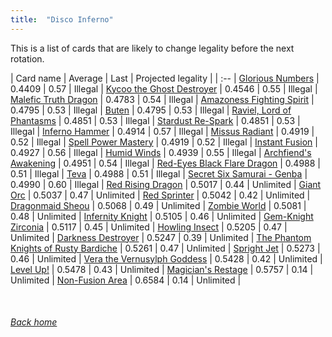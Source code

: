 ```yaml
---
title:  "Disco Inferno"
---
```


This is a list of cards that are likely to change legality before the next rotation.

| Card name | Average | Last | Projected legality |
| :-- |
[Glorious Numbers](https://db.ygoprodeck.com/card/?search=Glorious%20Numbers) | 0.4409 | 0.57 | Illegal |
[Kycoo the Ghost Destroyer](https://db.ygoprodeck.com/card/?search=Kycoo%20the%20Ghost%20Destroyer) | 0.4546 | 0.55 | Illegal |
[Malefic Truth Dragon](https://db.ygoprodeck.com/card/?search=Malefic%20Truth%20Dragon) | 0.4783 | 0.54 | Illegal |
[Amazoness Fighting Spirit](https://db.ygoprodeck.com/card/?search=Amazoness%20Fighting%20Spirit) | 0.4795 | 0.53 | Illegal |
[Buten](https://db.ygoprodeck.com/card/?search=Buten) | 0.4795 | 0.53 | Illegal |
[Raviel, Lord of Phantasms](https://db.ygoprodeck.com/card/?search=Raviel,%20Lord%20of%20Phantasms) | 0.4851 | 0.53 | Illegal |
[Stardust Re-Spark](https://db.ygoprodeck.com/card/?search=Stardust%20Re-Spark) | 0.4851 | 0.53 | Illegal |
[Inferno Hammer](https://db.ygoprodeck.com/card/?search=Inferno%20Hammer) | 0.4914 | 0.57 | Illegal |
[Missus Radiant](https://db.ygoprodeck.com/card/?search=Missus%20Radiant) | 0.4919 | 0.52 | Illegal |
[Spell Power Mastery](https://db.ygoprodeck.com/card/?search=Spell%20Power%20Mastery) | 0.4919 | 0.52 | Illegal |
[Instant Fusion](https://db.ygoprodeck.com/card/?search=Instant%20Fusion) | 0.4927 | 0.56 | Illegal |
[Humid Winds](https://db.ygoprodeck.com/card/?search=Humid%20Winds) | 0.4939 | 0.55 | Illegal |
[Archfiend's Awakening](https://db.ygoprodeck.com/card/?search=Archfiend's%20Awakening) | 0.4951 | 0.54 | Illegal |
[Red-Eyes Black Flare Dragon](https://db.ygoprodeck.com/card/?search=Red-Eyes%20Black%20Flare%20Dragon) | 0.4988 | 0.51 | Illegal |
[Teva](https://db.ygoprodeck.com/card/?search=Teva) | 0.4988 | 0.51 | Illegal |
[Secret Six Samurai - Genba](https://db.ygoprodeck.com/card/?search=Secret%20Six%20Samurai%20-%20Genba) | 0.4990 | 0.60 | Illegal |
[Red Rising Dragon](https://db.ygoprodeck.com/card/?search=Red%20Rising%20Dragon) | 0.5017 | 0.44 | Unlimited |
[Giant Orc](https://db.ygoprodeck.com/card/?search=Giant%20Orc) | 0.5037 | 0.47 | Unlimited |
[Red Sprinter](https://db.ygoprodeck.com/card/?search=Red%20Sprinter) | 0.5042 | 0.42 | Unlimited |
[Dragonmaid Sheou](https://db.ygoprodeck.com/card/?search=Dragonmaid%20Sheou) | 0.5068 | 0.49 | Unlimited |
[Zombie World](https://db.ygoprodeck.com/card/?search=Zombie%20World) | 0.5081 | 0.48 | Unlimited |
[Infernity Knight](https://db.ygoprodeck.com/card/?search=Infernity%20Knight) | 0.5105 | 0.46 | Unlimited |
[Gem-Knight Zirconia](https://db.ygoprodeck.com/card/?search=Gem-Knight%20Zirconia) | 0.5117 | 0.45 | Unlimited |
[Howling Insect](https://db.ygoprodeck.com/card/?search=Howling%20Insect) | 0.5205 | 0.47 | Unlimited |
[Darkness Destroyer](https://db.ygoprodeck.com/card/?search=Darkness%20Destroyer) | 0.5247 | 0.39 | Unlimited |
[The Phantom Knights of Rusty Bardiche](https://db.ygoprodeck.com/card/?search=The%20Phantom%20Knights%20of%20Rusty%20Bardiche) | 0.5261 | 0.47 | Unlimited |
[Spright Jet](https://db.ygoprodeck.com/card/?search=Spright%20Jet) | 0.5273 | 0.46 | Unlimited |
[Vera the Vernusylph Goddess](https://db.ygoprodeck.com/card/?search=Vera%20the%20Vernusylph%20Goddess) | 0.5428 | 0.42 | Unlimited |
[Level Up!](https://db.ygoprodeck.com/card/?search=Level%20Up!) | 0.5478 | 0.43 | Unlimited |
[Magician's Restage](https://db.ygoprodeck.com/card/?search=Magician's%20Restage) | 0.5757 | 0.14 | Unlimited |
[Non-Fusion Area](https://db.ygoprodeck.com/card/?search=Non-Fusion%20Area) | 0.6584 | 0.14 | Unlimited |

<br>

###### [Back home](index)